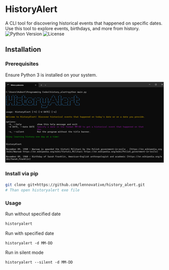 # HistoryAlert
A CLI tool for discovering historical events that happened on specific dates. Use this tool to explore events, birthdays, and more from history.
![Python Version](https://img.shields.io/badge/python-3.x-blue)
![License](https://img.shields.io/badge/license-MIT-green)
## Installation
### Prerequisites
Ensure Python 3 is installed on your system.

![HistoryAlert Banner](historyalert.png)

### Install via pip
```bash
git clone git+https://github.com/lennovative/history_alert.git
# Than open historyalert exe file
```

### Usage
Run without specified date
```bash
historyalert
```
Run with specified date
```
historyalert -d MM-DD
```
Run in silent mode
```
historyalert --silent -d MM-DD
```
